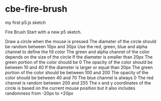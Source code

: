 # cbe-fire-brush
my first p5.js sketch

Fire Brush
Start with a new p5 sketch.

 Draw a circle when the mouse is pressed
 The diameter of the circle should be random between 10px and 30px
 Use the red, green, blue and alpha channel to define the fill color
 The green and alpha channel of the color depends on the size of the circle
 If the diameter is smaller than 20px
 The green portion of the color should be 0
 The opacity of the color should be between 10 and 40
 If the diameter is larger or equal than 20px
 The green portion of the color should be between 100 and 200
 The opacity of the color should be between 40 and 70
 The blue channel is always 0
 The red channel is random between 200 and 255
 The x and y coordinates of the circle is based on the current mouse position but it also includes randomness from -20px to +20px
